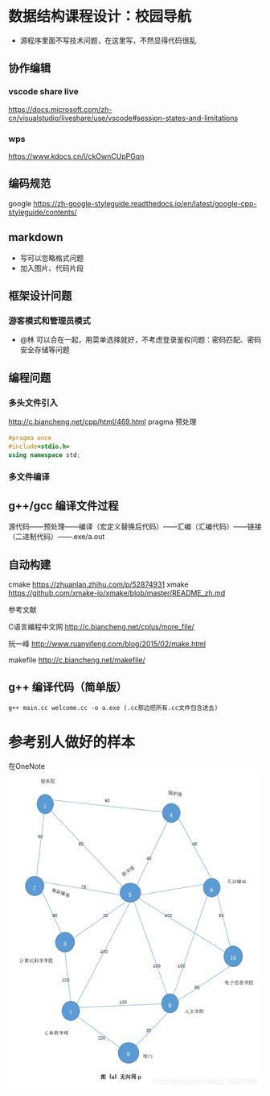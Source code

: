 <!--
 * @Description: 编程过程中记录学到的东西
 * @Author: HailayLin
 * @Date: 2021-12-12 16:04:10
 * @LastEditTime: 2021-12-12 19:03:03
 * @FilePath: \DataStructClassDesign\readme.md
-->
# 数据结构课程设计：校园导航
* 源程序里面不写技术问题，在这里写，不然显得代码很乱

## 协作编辑
### vscode share live
https://docs.microsoft.com/zh-cn/visualstudio/liveshare/use/vscode#session-states-and-limitations

### wps
https://www.kdocs.cn/l/ckOwnCUpPGqn

## 编码规范
google
https://zh-google-styleguide.readthedocs.io/en/latest/google-cpp-styleguide/contents/

## markdown
* 写可以忽略格式问题
* 加入图片、代码片段

## 框架设计问题
### 游客模式和管理员模式
* @林 可以合在一起，用菜单选择就好，不考虑登录鉴权问题：密码匹配、密码安全存储等问题


## 编程问题
### 多头文件引入
http://c.biancheng.net/cpp/html/469.html pragma 预处理
````cpp
#pragma once
#include<stdio.h>
using namespace std;
````

### 多文件编译
## g++/gcc 编译文件过程
源代码——预处理——编译（宏定义替换后代码）——汇编（汇编代码）——链接（二进制代码）——.exe/a.out

## 自动构建
cmake https://zhuanlan.zhihu.com/p/52874931
xmake https://github.com/xmake-io/xmake/blob/master/README_zh.md

参考文献 

C语言编程中文网 http://c.biancheng.net/cplus/more_file/

阮一峰 http://www.ruanyifeng.com/blog/2015/02/make.html

makefile
http://c.biancheng.net/makefile/

## g++ 编译代码（简单版）
````shell
g++ main.cc welcome.cc -o a.exe (.cc那边把所有.cc文件包含进去)
````

# 参考别人做好的样本
在OneNote
![参考图1](readme.assets/参考图1.png)

